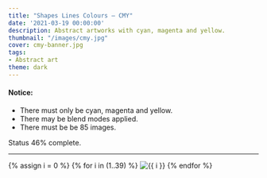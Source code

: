 ```yaml
---
title: "Shapes Lines Colours – CMY"
date: '2021-03-19 00:00:00'
description: Abstract artworks with cyan, magenta and yellow.
thumbnail: "/images/cmy.jpg"
cover: cmy-banner.jpg
tags:
- Abstract art
theme: dark
---
```


#### Notice:

* There must only be cyan, magenta and yellow.
* There may be blend modes applied.
* There must be be 85 images.

Status 46% complete.

--- 

<div class="grid wide">
	{% assign i = 0 %}
	{% for i in (1..39) %}
	<img src="https://res.cloudinary.com/dp5mvntv7/image/upload/c_scale,w_600/v1589979350/phase3/{{ i }}.jpg" alt="{{ i }}" title="{{ i }}" />
	{% endfor %}
</div>
